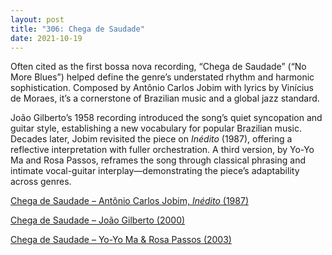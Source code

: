 ```yaml
---
layout: post
title: "306: Chega de Saudade"
date: 2021-10-19
---
```


Often cited as the first bossa nova recording, “Chega de Saudade” (“No More Blues”) helped define the genre’s understated rhythm and harmonic sophistication. Composed by Antônio Carlos Jobim with lyrics by Vinícius de Moraes, it’s a cornerstone of Brazilian music and a global jazz standard.

João Gilberto’s 1958 recording introduced the song’s quiet syncopation and guitar style, establishing a new vocabulary for popular Brazilian music. Decades later, Jobim revisited the piece on *Inédito* (1987), offering a reflective interpretation with fuller orchestration. A third version, by Yo-Yo Ma and Rosa Passos, reframes the song through classical phrasing and intimate vocal-guitar interplay—demonstrating the piece’s adaptability across genres.

[Chega de Saudade – Antônio Carlos Jobim, *Inédito* (1987)](https://youtu.be/tlp8iY4g--4)  

[Chega de Saudade – João Gilberto (2000)](https://youtu.be/BOehLNJeHMI)  

[Chega de Saudade – Yo-Yo Ma & Rosa Passos (2003)](https://youtu.be/zpxuXIV_O9E)
